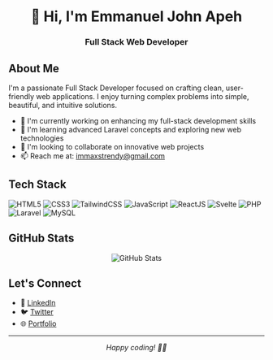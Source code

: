 <div align="center">
  <h1>👋 Hi, I'm Emmanuel John Apeh</h1>
  <h3>Full Stack Web Developer</h3>
</div>

## About Me
I'm a passionate Full Stack Developer focused on crafting clean, user-friendly web applications. I enjoy turning complex problems into simple, beautiful, and intuitive solutions.

- 🔭 I'm currently working on enhancing my full-stack development skills
- 🌱 I'm learning advanced Laravel concepts and exploring new web technologies
- 👯 I'm looking to collaborate on innovative web projects
- 📫 Reach me at: immaxstrendy@gmail.com

## Tech Stack
<div align="left">
  <img src="https://img.shields.io/badge/HTML5-E34F26?style=for-the-badge&logo=html5&logoColor=white" alt="HTML5" />
  <img src="https://img.shields.io/badge/CSS3-1572B6?style=for-the-badge&logo=css3&logoColor=white" alt="CSS3" />
  <img src="https://img.shields.io/badge/Tailwind_CSS-38B2AC?style=for-the-badge&logo=tailwind-css&logoColor=white" alt="TailwindCSS" />
  <img src="https://img.shields.io/badge/JavaScript-F7DF1E?style=for-the-badge&logo=javascript&logoColor=black" alt="JavaScript" />
  <img src="https://img.shields.io/badge/React-20232A?style=for-the-badge&logo=react&logoColor=61DAFB" alt="ReactJS" />
  <img src="https://img.shields.io/badge/Svelte-FF3E00?style=for-the-badge&logo=svelte&logoColor=white" alt="Svelte" />
  <img src="https://img.shields.io/badge/PHP-777BB4?style=for-the-badge&logo=php&logoColor=white" alt="PHP" />
  <img src="https://img.shields.io/badge/Laravel-FF2D20?style=for-the-badge&logo=laravel&logoColor=white" alt="Laravel" />
  <img src="https://img.shields.io/badge/MySQL-005C84?style=for-the-badge&logo=mysql&logoColor=white" alt="MySQL" />
</div>

## GitHub Stats
<div align="center">
  <img src="https://github-readme-stats.vercel.app/api?username=expensive1i&show_icons=true&theme=radical" alt="GitHub Stats" />
</div>

## Let's Connect
- 💼 [LinkedIn](www.linkedin.com/in/emmanuel-john-apeh-002ba6252)
- 🐦 [Twitter](your-twitter-url)
- 🌐 [Portfolio](https://emmanuelportfolio-olive.vercel.app/)

---
<div align="center">
  <i>Happy coding! 👨‍💻</i>
</div>


<!---
expensive1i/expensive1i is a ✨ special ✨ repository because its `README.md`